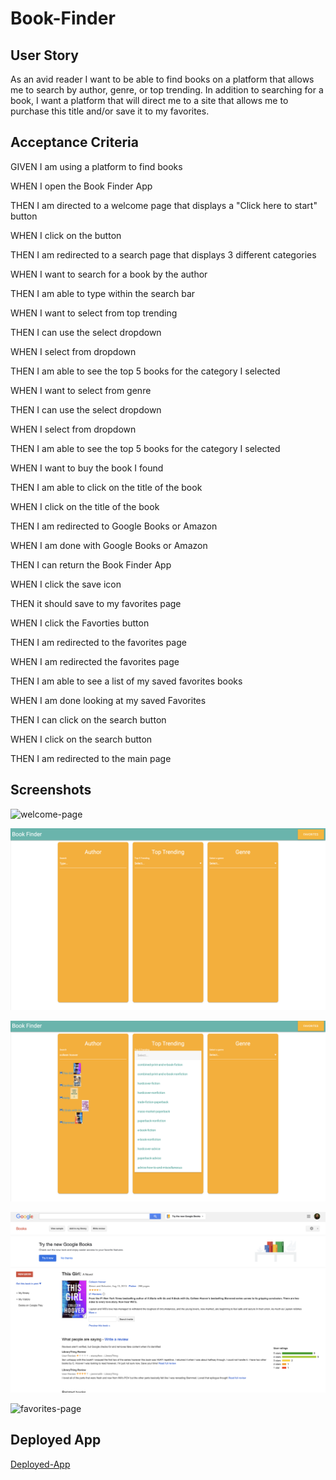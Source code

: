 # Book-Finder


## User Story

As an avid reader I want to be able to find books on a platform that allows me to search by author, genre, or top trending. In addition to searching for a book, I want a platform that will direct me to a site that allows me to purchase this title and/or save it to my favorites.


## Acceptance Criteria

GIVEN I am using a platform to find books

WHEN I open the Book Finder App

THEN I am directed to a welcome page that displays a "Click here to start" button

WHEN I click on the button 

THEN I am redirected to a search page that displays 3 different categories

WHEN I want to search for a book by the author

THEN I am able to type within the search bar 

WHEN I want to select from top trending

THEN I can use the select dropdown 

WHEN I select from dropdown

THEN I am able to see the top 5 books for the category I selected 

WHEN I want to select from genre

THEN I can use the select dropdown 

WHEN I select from dropdown

THEN I am able to see the top 5 books for the category I selected

WHEN I want to buy the book I found 

THEN I am able to click on the title of the book

WHEN I click on the title of the book

THEN I am redirected to Google Books or Amazon 

WHEN I am done with Google Books or Amazon

THEN I can return the Book Finder App 

WHEN I click the save icon

THEN it should save to my favorites page

WHEN I click the Favorties button 

THEN I am redirected to the favorites page 

WHEN I am redirected the favorites page 

THEN I am able to see a list of my saved favorites books

WHEN I am done looking at my saved Favorites 

THEN I can click on the search button 

WHEN I click on the search button

THEN I am redirected to the main page 




## Screenshots

![welcome-page](images/../assets/images/welcome-page.png)


![search-page](images/../assets/images/Search-page.png)


![search-page-action](images/../assets/images/Search-page-action.png)


![google-books](images/../assets/images/Googlebooks.png)


![favorites-page](assets/images/Favorites-page.png)



## Deployed App

[Deployed-App](https://derekchili.github.io/book-finder-group5/)











